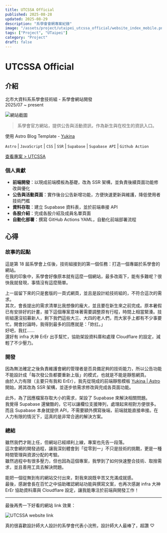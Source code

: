 ```yaml
---
title: UTCSSA Official
published: 2025-08-28
updated: 2025-08-29
description: "系學會會網專案紀錄"
image: "/assets/project/utaipei_utcssa_official/website_index_mobile.png"
tags: ["Project", "UTaipei"]
category: "Project"
draft: false
---
```


# UTCSSA Official

## 介紹

北市大資科系系學會技術組 - 系學會網站開發  
2025/07 ~ present

![網站截圖](/assets/project/utaipei_utcssa_official/website_index.png)

> 系學會官方網站，提供公告與活動資訊，作為新生與在校生的資訊入口。

使用 Astro Blog Template - [Yukina](https://github.com/WhitePaper233/yukina)

`Astro` | `JavaScript` | `CSS` | `SSR` | `Supabase` | `Supabase API` | `Github Action`

[查看專案 > UTCSSA](https://utcssa.org/)

### 個人貢獻

- **前端開發**：以現成前端模板為基礎，改為 SSR 架構，並負責後續頁面功能修改與優化
- **公告與活動頁面**：實作後台公告新增功能，方便快速更新與維護，降低使用者技術門檻
- **資料存取**：建立 Supabase 資料表，並於前端串接 API
- **各股介紹**：完成各股介紹及成員名單頁面
- **自動化部署**：撰寫 GitHub Actions YAML，自動化前端部署流程

## 心得

### 故事的起點

這是第 18 屆系學會上任後，技術組接到的第一個任務：打造一個專屬於系學會的網站。  
在我的印象中，系學會好像原本就有這麼一個網站，最多改兩下，能有多難呢？很快我就發現，事情沒有這麼簡單。

上一屆留下來的只是套版的一頁式網頁，並且是設計給技術組的，不符合這次的需求。  
其次，會長提出的需求清單比我想像的龐大，並且要在新生來之前完成。原本暑假已有安排好的計畫，接下這個專案意味著需要調整原有行程，時間上相當緊湊。技術組還沒招募新人，剩下我們這些大三、大四的老人們，而大家手上都有不少事要忙。開會討論時，我得到最多的回應就是：「妳扛。」  
好吧，我扛......  
還好有 infra 大神 ErEr 出手幫忙，協助架設資料庫和處理 Cloudflare 的設定，減輕了不少壓力。

### 開發

因為無法確定之後負責維護會網的管理者是否具備足夠的技術能力，所以公告功能不能設計成「每次發公告都要重新上版」的模式，也就是不能是靜態網頁。  
由於人力有限（主要只有我和 ErEr），我先從現成的前端靜態模板 [Yukina | Astro](https://astro.build/themes/details/yukina/) 開始，將其改為 SSR 架構，並逐步依需求修改與完成各頁面功能。

此外，為了因應檔案存取大小的需求，架設了 Supabase 來解決相關問題。  
我覺得 Supabase 還蠻酷的，它可以讓欄位支援陣列，處理起來相對方便很多。而且 Supabase 本身就提供 API，不需要額外撰寫後端，前端就能直接串接。在人力有限的情況下，這真的是非常合適的解決方案。

### 總結

雖然我們才剛上任，但網站已經順利上線，專案也先告一段落。  
這次會網的開發過程，讓我深刻體會到「從零到一」不只是技術的挑戰，更是一種時間管理與資源分配的考驗。  
雖然過程中有很多壓力，但也因為這個專案，我學到了如何快速整合技術、取捨需求，並且善用工具去解決問題。

能把一個從無到有的網站交付出來，對我來說既辛苦又充滿成就感。  
最後，感謝會長在百忙之中協助確認網站功能與撰寫文案，也再次感謝 infra 大神 ErEr 協助資料庫與 Cloudflare 設定，讓我能專注於前端與開發工作！

---

最後再秀一下好看的網站 link 效果：

<img src="/assets/project/utaipei_utcssa_official/website_link.png" alt="UTCSSA website link" style="max-width: 50%"/>

真的很喜歡設計師大人設計的系學會代表小浣熊，設計師大人最棒了，超讚 ♡
